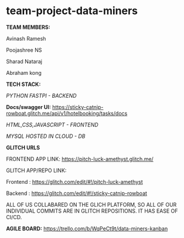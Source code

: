 # team-project-data-miners

**TEAM MEMBERS:**

Avinash Ramesh 

Poojashree NS

Sharad Nataraj

Abraham kong



**TECH STACK:**

_PYTHON FASTPI - BACKEND_

**Docs/swagger UI:** https://sticky-catnip-rowboat.glitch.me/api/v1/hotelbooking/tasks/docs

_HTML,CSS,JAVASCRIPT - FRONTEND_

_MYSQL HOSTED IN CLOUD - DB_

**GLITCH URLS**

FRONTEND APP LINK: https://pitch-luck-amethyst.glitch.me/

GLITCH APP/REPO LINK:

Frontend : https://glitch.com/edit/#!/pitch-luck-amethyst

Backend : https://glitch.com/edit/#!/sticky-catnip-rowboat

ALL OF US COLLABARED ON THE GLICH PLATFORM, SO ALL OF OUR INDIVIDUAL COMMITS ARE IN GLITCH REPOSITIONS. IT HAS EASE OF CI/CD.

**AGILE BOARD:**
https://trello.com/b/WqPeCt9t/data-miners-kanban
